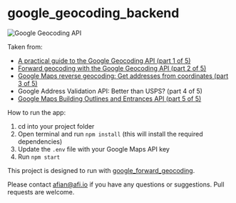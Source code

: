 # google_geocoding_backend

![Google Geocoding API](https://blog.afi.io/content/images/size/w1600/2025/07/Google-Geocode--1-.png " Google Geocoding API")

Taken from: 
- [A practical guide to the Google Geocoding API (part 1 of 5)](https://blog.afi.io/blog/a-practical-guide-to-the-google-geocoding-api/)
- [Forward geocoding with the Google Geocoding API (part 2 of 5)](https://blog.afi.io/blog/forward-geocoding-with-the-google-geocoding-api/)
- [Google Maps reverse geocoding: Get addresses from coordinates (part 3 of 5)](https://blog.afi.io/blog/google-reverse-geocoding-get-addresses-from-coordinates/)
- Google Address Validation API: Better than USPS? (part 4 of 5)
- [Google Maps Building Outlines and Entrances API (part 5 of 5)](https://blog.afi.io/blog/google-maps-building-outlines-and-entrances-api/)
  
How to run the app:

1. cd into your project folder
2. Open terminal and run `npm install` (this will install the required dependencies)
3. Update the `.env` file with your Google Maps API key
4. Run `npm start`

This project is designed to run with [google_forward_geocoding](https://github.com/afilabs/google_forward_geocoding).

Please contact afian@afi.io if you have any questions or suggestions. Pull requests are welcome.
